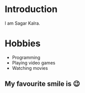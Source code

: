 # Introduction

I am Sagar Kalra.


# Hobbies
  - Programming
  - Playing video games
  - Watching movies

## My favourite smile is :wink:
